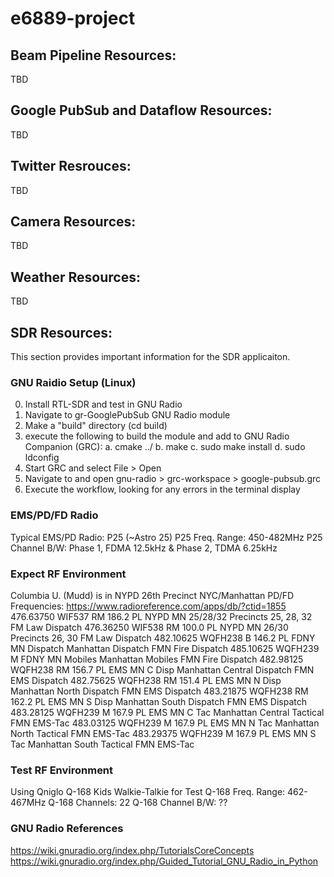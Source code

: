 # e6889-project

## Beam Pipeline Resources:
TBD

## Google PubSub and Dataflow Resources:
TBD

## Twitter Resrouces:
TBD

## Camera Resources:
TBD

## Weather Resources:
TBD

## SDR Resources:
This section provides important information for the SDR applicaiton.

### GNU Raidio Setup (Linux)
0. Install RTL-SDR and test in GNU Radio
1. Navigate to gr-GooglePubSub GNU Radio module
2. Make a "build" directory (cd build)
3. execute the following to build the module and add to GNU Radio Companion (GRC):
    a. cmake ../
    b. make
    c. sudo make install
    d. sudo ldconfig
4. Start GRC and select File > Open
5. Navigate to and open gnu-radio > grc-workspace > google-pubsub.grc
6. Execute the workflow, looking for any errors in the terminal display

### EMS/PD/FD Radio
Typical EMS/PD Radio: P25 (~Astro 25)
P25 Freq. Range: 450-482MHz
P25 Channel B/W: Phase 1, FDMA 12.5kHz & Phase 2, TDMA 6.25kHz

### Expect RF Environment
Columbia U. (Mudd) is in NYPD 26th Precinct
NYC/Manhattan PD/FD Frequencies: https://www.radioreference.com/apps/db/?ctid=1855
476.63750  WIF537  RM  186.2 PL  NYPD MN 25/28/32  Precincts 25, 28, 32  FM  Law Dispatch 
476.36250  WIF538  RM  100.0 PL  NYPD MN 26/30	   Precincts 26, 30 	 FM  Law Dispatch
482.10625  WQFH238 	B	146.2 PL	FDNY MN Dispatch  Manhattan Dispatch  FMN   Fire Dispatch 
485.10625  WQFH239 	M		        FDNY MN Mobiles	  Manhattan Mobiles  FMN 	Fire Dispatch
482.98125 	WQFH238 	RM	156.7 PL	EMS MN C Disp	Manhattan Central Dispatch 	FMN 	EMS Dispatch 
482.75625 	WQFH238 	RM	151.4 PL	EMS MN N Disp	Manhattan North Dispatch 	FMN 	EMS Dispatch 
483.21875 	WQFH238 	RM	162.2 PL	EMS MN S Disp	Manhattan South Dispatch 	FMN 	EMS Dispatch 
483.28125 	WQFH239 	M	167.9 PL	EMS MN C Tac	Manhattan Central Tactical 	FMN 	EMS-Tac 
483.03125 	WQFH239 	M	167.9 PL	EMS MN N Tac	Manhattan North Tactical 	FMN 	EMS-Tac 
483.29375 	WQFH239 	M	167.9 PL	EMS MN S Tac	Manhattan South Tactical 	FMN 	EMS-Tac   

### Test RF Environment
Using Qniglo Q-168 Kids Walkie-Talkie for Test
Q-168 Freq. Range: 462-467MHz
Q-168 Channels: 22
Q-168 Channel B/W: ??

### GNU Radio References
https://wiki.gnuradio.org/index.php/TutorialsCoreConcepts
https://wiki.gnuradio.org/index.php/Guided_Tutorial_GNU_Radio_in_Python